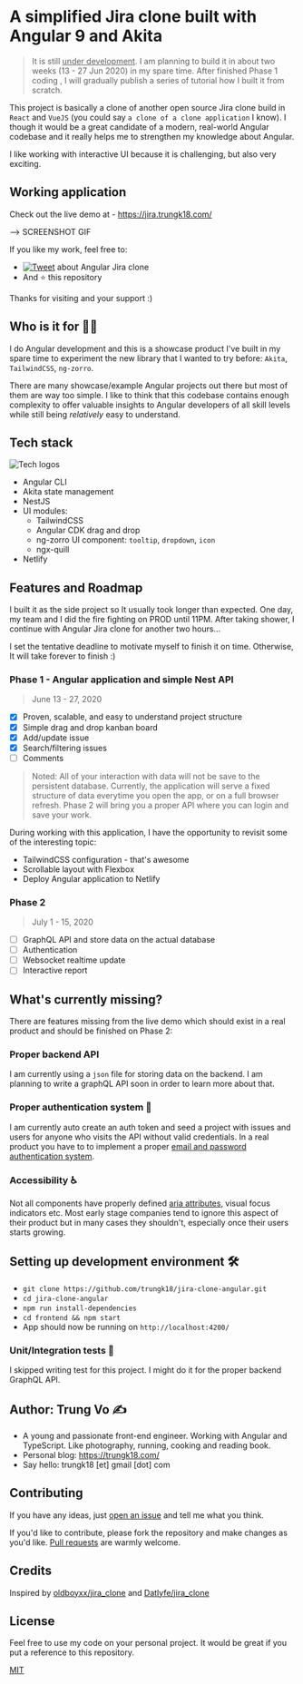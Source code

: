 # A simplified Jira clone built with Angular 9 and Akita

> It is still <u>under development</u>. I am planning to build it in about two weeks (13 - 27 Jun 2020) in my spare time. After finished Phase 1 coding , I will gradually publish a series of tutorial how I built it from scratch.

This project is basically a clone of another open source Jira clone build in `React` and `VueJS` (you could say `a clone of a clone application` I know). I though it would be a great candidate of a modern, real-world Angular codebase and it really helps me to strengthen my knowledge about Angular.

I like working with interactive UI because it is challenging, but also very exciting.

## Working application

Check out the live demo at - https://jira.trungk18.com/

--> SCREENSHOT GIF

If you like my work, feel free to:

- [![Tweet](https://img.shields.io/twitter/url/http/shields.io.svg?style=social)][tweet] about Angular Jira clone
- And :star: this repository

Thanks for visiting and your support :)

[tweet]: https://twitter.com/intent/tweet?url=https%3A%2F%2Fgithub.com%2Ftrungk18%2Fjira-clone-angular&text=Awesome%20Jira%20clone%20app%20built%20with%20Angular%209%20and%20Akita&hashtags=angular,akita,typescript

## Who is it for 🤷‍♀️

I do Angular development and this is a showcase product I've built in my spare time to experiment the new library that I wanted to try before: `Akita`, `TailwindCSS`, `ng-zorro`.

There are many showcase/example Angular projects out there but most of them are way too simple. I like to think that this codebase contains enough complexity to offer valuable insights to Angular developers of all skill levels while still being _relatively_ easy to understand.

## Tech stack

![Tech logos][stack]

- Angular CLI
- Akita state management
- NestJS
- UI modules:
  - TailwindCSS
  - Angular CDK drag and drop
  - ng-zorro UI component: `tooltip`, `dropdown`, `icon`
  - ngx-quill
- Netlify
  
## Features and Roadmap

I built it as the side project so It usually took longer than expected. One day, my team and I did the fire fighting on PROD until 11PM. After taking shower, I continue with Angular Jira clone for another two hours...

I set the tentative deadline to motivate myself to finish it on time. Otherwise, It will take forever to finish :)

### Phase 1 - Angular application and simple Nest API

> June 13 - 27, 2020

- [x] Proven, scalable, and easy to understand project structure
- [x] Simple drag and drop kanban board
- [x] Add/update issue
- [x] Search/filtering issues
- [ ] Comments

> Noted: All of your interaction with data will not be save to the persistent database. Currently, the application will serve a fixed structure of data everytime you open the app, or on a full browser refresh. Phase 2 will bring you a proper API where you can login and save your work.

During working with this application, I have the opportunity to revisit some of the interesting topic:

- TailwindCSS configuration - that's awesome
- Scrollable layout with Flexbox
- Deploy Angular application to Netlify

### Phase 2

> July 1 - 15, 2020

- [ ] GraphQL API and store data on the actual database
- [ ] Authentication
- [ ] Websocket realtime update
- [ ] Interactive report

## What's currently missing?

There are features missing from the live demo which should exist in a real product and should be finished on Phase 2:

### Proper backend API

I am currently using a `json` file for storing data on the backend. I am planning to write a graphQL API soon in order to learn more about that.

### Proper authentication system 🔐

I am currently auto create an auth token and seed a project with issues and users for anyone who visits the API without valid credentials. In a real product you have to to implement a proper [email and password authentication system](https://www.google.com/search?q=email+and+password+authentication+node+js&oq=email+and+password+authentication+node+js).

### Accessibility ♿

Not all components have properly defined [aria attributes](https://developer.mozilla.org/en-US/docs/Web/Accessibility/ARIA), visual focus indicators etc. Most early stage companies tend to ignore this aspect of their product but in many cases they shouldn't, especially once their users starts growing.

## Setting up development environment 🛠

- `git clone https://github.com/trungk18/jira-clone-angular.git`
- `cd jira-clone-angular`
- `npm run install-dependencies`
- `cd frontend && npm start`
- App should now be running on `http://localhost:4200/`

### Unit/Integration tests 🧪

I skipped writing test for this project. I might do it for the proper backend GraphQL API.

## Author: Trung Vo ✍️

- A young and passionate front-end engineer. Working with Angular and TypeScript. Like photography, running, cooking and reading book.
- Personal blog: https://trungk18.com/
- Say hello: trungk18 [et] gmail [dot] com

## Contributing

If you have any ideas, just [open an issue][issues] and tell me what you think.

If you'd like to contribute, please fork the repository and make changes as you'd like. [Pull requests][pull] are warmly welcome.

## Credits

Inspired by [oldboyxx/jira_clone][oldboyxx] and [Datlyfe/jira_clone][datlyfe]

## License

Feel free to use my code on your personal project. It would be great if you put a reference to this repository.

[MIT](https://opensource.org/licenses/MIT)

[oldboyxx]: https://github.com/oldboyxx/jira_clone
[datlyfe]: https://github.com/Datlyfe/jira_clone
[stack]: https://github.com/trungk18/jira-clone-angular/raw/master/frontend/src/assets/img/jira-clone-tech-stack.png
[issues]: https://github.com/trungk18/jira-clone-angular/issues/new
[pull]: https://github.com/trungk18/jira-clone-angular/compare
